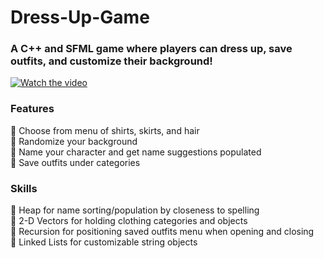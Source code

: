 # Dress-Up-Game

### A C++ and SFML game where players can dress up, save outfits, and customize their background!


[![Watch the video](https://www.youtube.com/watch?v=MKAgqK498IY/default.jpg)](https://www.youtube.com/watch?v=MKAgqK498IY)


### Features
👚 Choose from menu of shirts, skirts, and hair <br/>
👚 Randomize your background <br/>
👚 Name your character and get name suggestions populated <br/>
👚 Save outfits under categories <br/>

### Skills
👢 Heap for name sorting/population by closeness to spelling <br/>
👢 2-D Vectors for holding clothing categories and objects <br/>
👢 Recursion for positioning saved outfits menu when opening and closing <br/>
👢 Linked Lists for customizable string objects <br/>




